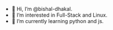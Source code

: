 - 👋 Hi, I’m @bishal-dhakal.
- 👀 I’m interested in Full-Stack and Linux.
- 🌱 I’m currently learning python and js.
<!---
bishal-dhakal/bishal-dhakal is a ✨ special ✨ repository because its `README.md` (this file) appears on your GitHub profile.
You can click the Preview link to take a look at your changes.
--->

